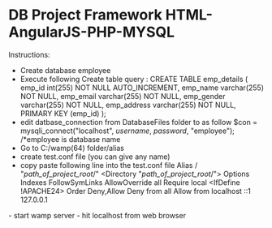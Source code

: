 # DB Project Framework HTML-AngularJS-PHP-MYSQL

Instructions:
  - Create database employee
  - Execute following Create table query :
  CREATE TABLE emp_details (
emp_id int(255) NOT NULL AUTO_INCREMENT,
emp_name varchar(255) NOT NULL,
emp_email varchar(255) NOT NULL,
emp_gender varchar(255) NOT NULL,
emp_address varchar(255) NOT NULL,
PRIMARY KEY (emp_id)
);
  - edit datbase_connection from DatabaseFiles folder to as follow
  $con = mysqli_connect("localhost", _username_, _password_, "employee");  /*employee is database name
- Go to C:/wamp(64) folder/alias
- create test.conf file (you can give any name)
- copy paste following line into the test.conf file
Alias / "_path_of_project_root_/" 
<Directory "_path_of_project_root_/">
   Options Indexes FollowSymLinks
    AllowOverride all
  <IfDefine APACHE24>
    Require local
  </IfDefine>
  <IfDefine !APACHE24>
    Order Deny,Allow
	  Deny from all
	  Allow from localhost ::1 127.0.0.1
	</IfDefine>
</Directory>
- start wamp server
- hit localhost from web browser
